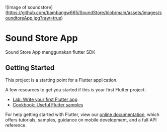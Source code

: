 ![Image of soundstore]
(https://github.com/bambangw665/SoundStore/blob/main/assets/images/soundtoreApp.jpg?raw=true)



# Sound Store App

Sound Store App menggunakan flutter SDK

## Getting Started

This project is a starting point for a Flutter application.

A few resources to get you started if this is your first Flutter project:

- [Lab: Write your first Flutter app](https://flutter.dev/docs/get-started/codelab)
- [Cookbook: Useful Flutter samples](https://flutter.dev/docs/cookbook)

For help getting started with Flutter, view our
[online documentation](https://flutter.dev/docs), which offers tutorials,
samples, guidance on mobile development, and a full API reference.
